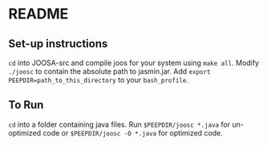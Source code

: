 # README

## Set-up instructions
`cd` into JOOSA-src and compile joos for your system using `make all`.
Modify `./joosc` to contain the absolute path to jasmin.jar.
Add `export PEEPDIR=path_to_this_directory` to your `bash_profile`.

## To Run
`cd` into a folder containing java files.
Run `$PEEPDIR/joosc *.java` for un-optimized code or `$PEEPDIR/joosc -O *.java` for optimized code.

